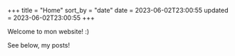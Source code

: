 +++
title = "Home"
sort_by = "date"
date = 2023-06-02T23:00:55
updated = 2023-06-02T23:00:55
+++

Welcome to mon website! :)

See below, my posts!
